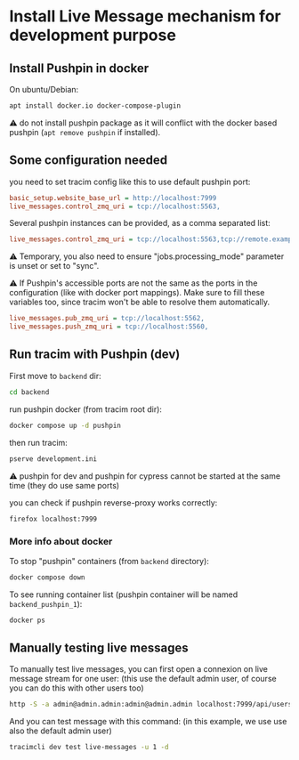 
# Install Live Message mechanism for development purpose

## Install Pushpin in docker

On ubuntu/Debian:

```bash
apt install docker.io docker-compose-plugin
```

⚠️ do not install pushpin package as it will conflict with the docker based pushpin (`apt remove pushpin` if installed).

## Some configuration needed

you need to set tracim config like this to use default pushpin port:

```ini
basic_setup.website_base_url = http://localhost:7999
live_messages.control_zmq_uri = tcp://localhost:5563,
```

Several pushpin instances can be provided, as a comma separated list:
```ini
live_messages.control_zmq_uri = tcp://localhost:5563,tcp://remote.example.com:5563
```

⚠️  Temporary, you also need to ensure "jobs.processing_mode" parameter is unset or set to "sync".

⚠️  If Pushpin's accessible ports are not the same as the ports in the configuration (like with docker port mappings).
Make sure to fill these variables too, since tracim won't be able to resolve them automatically.

```ini
live_messages.pub_zmq_uri = tcp://localhost:5562,
live_messages.push_zmq_uri = tcp://localhost:5560,
```

## Run tracim with Pushpin (dev)

First move to `backend` dir:

```bash
cd backend
```

run pushpin docker (from tracim root dir):

```bash
docker compose up -d pushpin
```

then run tracim:

```bash
pserve development.ini
```

⚠️ pushpin for dev and pushpin for cypress cannot be started at the same time (they do use same ports)

you can check if pushpin reverse-proxy works correctly:

```bash
firefox localhost:7999
```

### More info about docker

To stop "pushpin" containers (from `backend` directory):

```bash
docker compose down
```

To see running container list (pushpin container will be named `backend_pushpin_1`):

```bash
docker ps
```

## Manually testing live messages

To manually test live messages, you can first open a connexion on live message stream for one user:
(this use the default admin user, of course you can do this with other users too)

```bash
http -S -a admin@admin.admin:admin@admin.admin localhost:7999/api/users/1/live_messages
```

And you can test message with this command:
(in this example, we use use also the default admin user)

```bash
tracimcli dev test live-messages -u 1 -d
```
